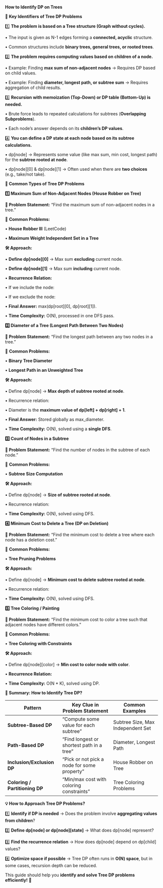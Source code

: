 **How to Identify DP on Trees**

**📌 Key Identifiers of Tree DP Problems**

  

1️⃣ **The problem is based on a Tree structure (Graph without cycles).**

• The input is given as N-1 edges forming a **connected, acyclic** structure.

• Common structures include **binary trees, general trees, or rooted trees**.

  

2️⃣ **The problem requires computing values based on children of a node.**

• Example: Finding **max sum of non-adjacent nodes** → Requires DP based on child values.

• Example: Finding **diameter, longest path, or subtree sum** → Requires aggregation of child results.

  

3️⃣ **Recursion with memoization (Top-Down) or DP table (Bottom-Up) is needed.**

• Brute force leads to repeated calculations for subtrees (**Overlapping Subproblems**).

• Each node’s answer depends on its **children’s DP values**.

  

4️⃣ **You can define a DP state at each node based on its subtree calculations.**

• dp[node] → Represents some value (like max sum, min cost, longest path) for the **subtree rooted at node**.

• dp[node][0] & dp[node][1] → Often used when there are **two choices** (e.g., take/not take).

**🎯 Common Types of Tree DP Problems**

**1️⃣ Maximum Sum of Non-Adjacent Nodes (House Robber on Tree)**

  

**🔹 Problem Statement:** “Find the maximum sum of non-adjacent nodes in a tree.”

📌 **Common Problems:**

• **House Robber III** (LeetCode)

• **Maximum Weight Independent Set in a Tree**

  

**🛠️ Approach:**

• **Define dp[node][0]** → Max sum **excluding** current node.

• **Define dp[node][1]** → Max sum **including** current node.

• **Recurrence Relation:**

• If we include the node:

• If we exclude the node:

• **Final Answer:** max(dp[root][0], dp[root][1]).

• **Time Complexity:** O(N), processed in one DFS pass.

**2️⃣ Diameter of a Tree (Longest Path Between Two Nodes)**

  

**🔹 Problem Statement:** “Find the longest path between any two nodes in a tree.”

📌 **Common Problems:**

• **Binary Tree Diameter**

• **Longest Path in an Unweighted Tree**

  

**🛠️ Approach:**

• Define dp[node] → **Max depth of subtree rooted at node**.

• Recurrence relation:

• Diameter is the **maximum value of dp[left] + dp[right] + 1**.

• **Final Answer:** Stored globally as max_diameter.

• **Time Complexity:** O(N), solved using a **single DFS**.

**3️⃣ Count of Nodes in a Subtree**

  

**🔹 Problem Statement:** “Find the number of nodes in the subtree of each node.”

📌 **Common Problems:**

• **Subtree Size Computation**

  

**🛠️ Approach:**

• Define dp[node] → **Size of subtree rooted at node**.

• Recurrence relation:

• **Time Complexity:** O(N), solved using DFS.

**4️⃣ Minimum Cost to Delete a Tree (DP on Deletion)**

  

**🔹 Problem Statement:** “Find the minimum cost to delete a tree where each node has a deletion cost.”

📌 **Common Problems:**

• **Tree Pruning Problems**

  

**🛠️ Approach:**

• Define dp[node] → **Minimum cost to delete subtree rooted at node**.

• Recurrence relation:

• **Time Complexity:** O(N), solved using DFS.

**5️⃣ Tree Coloring / Painting**

  

**🔹 Problem Statement:** “Find the minimum cost to color a tree such that adjacent nodes have different colors.”

📌 **Common Problems:**

• **Tree Coloring with Constraints**

  

**🛠️ Approach:**

• Define dp[node][color] → **Min cost to color node with color**.

• **Recurrence Relation:**

• **Time Complexity:** O(N * K), solved using DP.

**📝 Summary: How to Identify Tree DP?**

|**Pattern**|**Key Clue in Problem Statement**|**Common Examples**|
|---|---|---|
|**Subtree-Based DP**|“Compute some value for each subtree”|Subtree Size, Max Independent Set|
|**Path-Based DP**|“Find longest or shortest path in a tree”|Diameter, Longest Path|
|**Inclusion/Exclusion DP**|“Pick or not pick a node for some property”|House Robber on Tree|
|**Coloring / Partitioning DP**|“Min/max cost with coloring constraints”|Tree Coloring Problems|

**💡 How to Approach Tree DP Problems?**

  

1️⃣ **Identify if DP is needed** → Does the problem involve **aggregating values from children**?

2️⃣ **Define dp[node] or dp[node][state]** → What does dp[node] represent?

3️⃣ **Find the recurrence relation** → How does dp[node] depend on dp[child] values?

4️⃣ **Optimize space if possible** → Tree DP often runs in **O(N) space**, but in some cases, recursion depth can be reduced.

This guide should help you **identify and solve Tree DP problems efficiently!** 🚀

